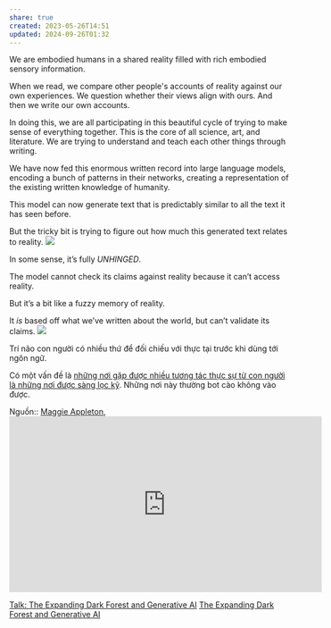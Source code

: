 ```yaml
---
share: true
created: 2023-05-26T14:51
updated: 2024-09-26T01:32
---
```

We are embodied humans in a shared reality filled with rich embodied sensory information.

When we read, we compare other people's accounts of reality against our own experiences. We question whether their views align with ours. And then we write our own accounts.

In doing this, we are all participating in this beautiful cycle of trying to make sense of everything together. This is the core of all science, art, and literature. We are trying to understand and teach each other things through writing.

We have now fed this enormous written record into large language models, encoding a bunch of patterns in their networks, creating a representation of the existing written knowledge of humanity.

This model can now generate text that is predictably similar to all the text it has seen before.

But the tricky bit is trying to figure out how much this generated text relates to reality.
![](https://maggieappleton.com/images/posts/forest-talk/dft_75.jpeg)

In some sense, it’s fully _UNHINGED_.

The model cannot check its claims against reality because it can’t access reality.

But it’s a bit like a fuzzy memory of reality.

It _is_ based off what we’ve written about the world, but can’t validate its claims.
![](https://maggieappleton.com/images/posts/forest-talk/dft_76.jpeg)

Trí não con người có nhiều thứ để đối chiếu với thực tại trước khi dùng tới ngôn ngữ.

Có một vấn đề là [những nơi gặp được nhiều tương tác thực sự từ con người là những nơi được sàng lọc kỹ](../../Nh%C3%A2n%20h%E1%BB%8Dc/Nh%E1%BB%AFng%20n%C6%A1i%20kh%C3%B3%20ch%E1%BB%89%20m%E1%BB%A5c%20%C4%91%C6%B0%E1%BB%A3c%20l%C3%A0%20nh%E1%BB%AFng%20n%C6%A1i%20g%E1%BA%B7p%20%C4%91%C6%B0%E1%BB%A3c%20nhi%E1%BB%81u%20cu%E1%BB%99c%20tr%C3%B2%20chuy%E1%BB%87n%20l%C3%A0nh%20m%E1%BA%A1nh.md). Những nơi này thường bot cào không vào được.

Nguồn:: [Maggie Appleton](../../../%CE%9E%20Ngu%E1%BB%93n/M%C3%B4i%20tr%C6%B0%E1%BB%9Dng%20ngh%C4%A9,%20nh%E1%BA%ADn%20th%E1%BB%A9c%20t%C4%83ng%20c%C6%B0%E1%BB%9Dng/Maggie%20Appleton.md), <iframe width="560" height="315" src="https://www.youtube.com/embed/VXkDaDDJjoA?si=Fj96-9uBY-OEFf6Z&t=1692" title="YouTube video player" frameborder="0" allow="accelerometer; autoplay; clipboard-write; encrypted-media; gyroscope; picture-in-picture; web-share" referrerpolicy="strict-origin-when-cross-origin" allowfullscreen></iframe>

[Talk: The Expanding Dark Forest and Generative AI](https://maggieappleton.com/forest-talk)
[The Expanding Dark Forest and Generative AI](https://maggieappleton.com/ai-dark-forest)